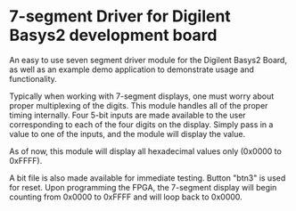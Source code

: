# 7-segment Driver for Digilent Basys2 development board
An easy to use seven segment driver module for the Digilent Basys2 Board, as well as an example demo application to demonstrate usage and functionality. 

Typically when working with 7-segment displays, one must worry about proper multiplexing of the digits. This module handles all of the proper timing internally. Four 5-bit inputs are made available to the user corresponding to each of the four digits on the display. Simply pass in a value to one of the inputs, and the module will display the value.

As of now, this module will display all hexadecimal values only (0x0000 to 0xFFFF).

A bit file is also made available for immediate testing. Button "btn3" is used for reset. Upon programming the FPGA, the 7-segment display will begin counting from 0x0000 to 0xFFFF and will loop back to 0x0000.
